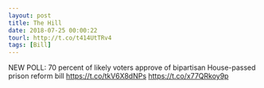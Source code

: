 ```yaml
---
layout: post
title: The Hill
date: 2018-07-25 00:00:22
tourl: http://t.co/t414UtTRv4
tags: [Bill]
---
```

NEW POLL: 70 percent of likely voters approve of bipartisan House-passed prison reform bill https://t.co/tkV6X8dNPs https://t.co/x77QRkoy9p